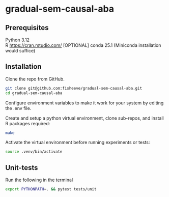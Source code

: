 # gradual-sem-causal-aba

## Prerequisites

Python 3.12  
R https://cran.rstudio.com/
[OPTIONAL] conda 25.1 (Miniconda installation would suffice)  


## Installation

Clone the repo from GitHub.
```bash
git clone git@github.com:fisheeve/gradual-sem-causal-aba.git
cd gradual-sem-causal-aba
```
Configure environment variables to make it work for your system by editing the .env file.

Create and setup a python virtual environment, clone sub-repos, and install R packages required:
```bash
make
```

Activate the virtual environment before running experiments or tests:
```bash
source .venv/bin/activate
```

## Unit-tests
Run the following in the terminal
```bash
export PYTHONPATH=. && pytest tests/unit
```
